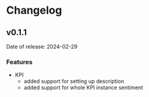 # Changelog

## v0.1.1

Date of release: 2024-02-29

### Features

- KPI
    - added support for setting up description
    - added support for whole KPI instance sentiment
